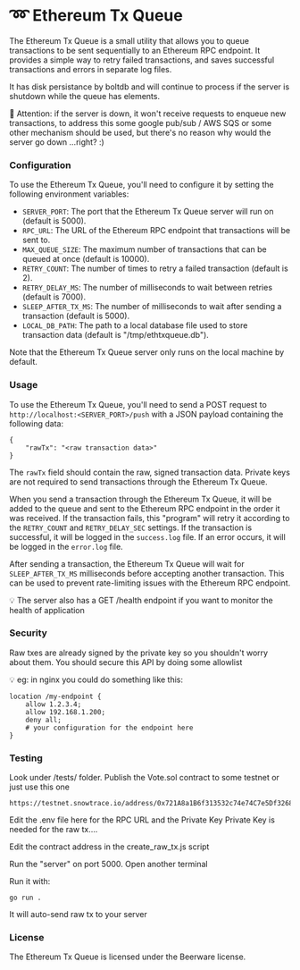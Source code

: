# :loop: Ethereum Tx Queue

The Ethereum Tx Queue is a small utility that allows you to queue transactions to be sent sequentially to an Ethereum RPC endpoint. It provides a simple way to retry failed transactions, and saves successful transactions and errors in separate log files. 

It has disk persistance by boltdb and will continue to process if the server is shutdown while the queue has elements.

:horse: Attention: if the server is down, it won't receive requests to enqueue new transactions, to address this some google pub/sub / AWS SQS or some other mechanism should be used, but there's no reason why would the server go down ...right? :)

### Configuration

To use the Ethereum Tx Queue, you'll need to configure it by setting the following environment variables:

- `SERVER_PORT`: The port that the Ethereum Tx Queue server will run on (default is 5000).
- `RPC_URL`: The URL of the Ethereum RPC endpoint that transactions will be sent to.
- `MAX_QUEUE_SIZE`: The maximum number of transactions that can be queued at once (default is 10000).
- `RETRY_COUNT`: The number of times to retry a failed transaction (default is 2).
- `RETRY_DELAY_MS`: The number of milliseconds to wait between retries (default is 7000).
- `SLEEP_AFTER_TX_MS`: The number of milliseconds to wait after sending a transaction (default is 5000).
- `LOCAL_DB_PATH`: The path to a local database file used to store transaction data (default is "/tmp/ethtxqueue.db").

Note that the Ethereum Tx Queue server only runs on the local machine by default.

### Usage

To use the Ethereum Tx Queue, you'll need to send a POST request to `http://localhost:<SERVER_PORT>/push` with a JSON payload containing the following data:

```
{
    "rawTx": "<raw transaction data>"
}
```

The `rawTx` field should contain the raw, signed transaction data. Private keys are not required to send transactions through the Ethereum Tx Queue.

When you send a transaction through the Ethereum Tx Queue, it will be added to the queue and sent to the Ethereum RPC endpoint in the order it was received. If the transaction fails, this "program" will retry it according to the `RETRY_COUNT` and `RETRY_DELAY_SEC` settings. If the transaction is successful, it will be logged in the `success.log` file. If an error occurs, it will be logged in the `error.log` file.

After sending a transaction, the Ethereum Tx Queue will wait for `SLEEP_AFTER_TX_MS` milliseconds before accepting another transaction. This can be used to prevent rate-limiting issues with the Ethereum RPC endpoint.

:bulb: The server also has a GET /health endpoint if you want to monitor the health of application


### Security

Raw txes are already signed by the private key so you shouldn't worry about them.
You should secure this API by doing some allowlist

:bulb: eg: in nginx you could do something like this:

~~~~
location /my-endpoint {
    allow 1.2.3.4;
    allow 192.168.1.200;
    deny all;
    # your configuration for the endpoint here
}
~~~~

### Testing

Look under /tests/ folder. Publish the Vote.sol contract to some testnet or just use this one

~~~~
https://testnet.snowtrace.io/address/0x721A8a1B6f313532c74e74C7e5Df3268f9B23917
~~~~


Edit the .env file here for the RPC URL and the Private Key
Private Key is needed for the raw tx.... 

Edit the contract address in the create_raw_tx.js script

Run the "server" on port 5000. Open another terminal

Run it with: 
~~~~
go run .
~~~~

It will auto-send raw tx to your server

### License

The Ethereum Tx Queue is licensed under the Beerware license.